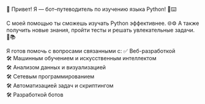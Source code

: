 👋 Привет! Я — бот–путеводитель по изучению языка Python! 🐍⌨️

С моей помощью ты сможешь изучать Python эффективнее. 🌐⚙️ А также получить новые знания, пройти тесты и решать увлекательные задачи. 🚀📚

Я готов помочь с вопросами связанными с:
✅ Веб-разработкой  
🛠 Машинным обучением и искусственным интеллектом  
🛠 Анализом данных и визуализацией  
🛠 Сетевым программированием  
🛠 Автоматизацией задач и скриптингом  
🛠 Разработкой ботов